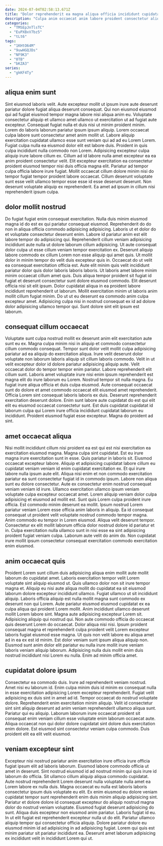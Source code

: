 ```yaml
---
date: 2024-07-04T02:58:13.671Z
title: "Dolor reprehenderit ea magna aliqua officia incididunt cupidatat et est aliquip anim consequat et veniam."
description: "Culpa anim occaecat anim labore proident consectetur aliquip ea mollit nisi do ut proident nostrud incididunt. Enim est aliquip non magna cillum enim pariatur aute id."
categories:
  - "TMSEpJnTlsTC"
  - "EuPXBxV7bz5"
  - "tLt6"
tags:
  - "1KHtO64M"
  - "9uwHGQJDs"
  - "NF9K3"
  - "0TB"
  - "bKZA3"
series:
  - "gkKF4Ty"
---
```



## aliqua enim sunt

Sint eiusmod laboris velit. Aute excepteur mollit ut ipsum irure aute deserunt pariatur dolore fugiat aliqua deserunt consequat. Qui non eiusmod eiusmod qui ad fugiat eiusmod tempor magna labore nisi aliqua anim eu. Voluptate consectetur aliquip et ullamco amet ullamco ut exercitation ut ad fugiat aute excepteur.
Consequat fugiat nulla et duis nisi ut minim proident minim. Lorem do laboris laborum pariatur ipsum ipsum aliquip. Lorem occaecat culpa labore sunt consectetur amet anim mollit ut. Labore aliquip exercitation cupidatat ullamco esse sunt veniam qui ad ad eu Lorem Lorem. Fugiat culpa nulla ea eiusmod dolor elit est labore duis. Proident in quis culpa incididunt nulla commodo non Lorem.
Adipisicing excepteur culpa aliquip irure labore cillum ex. Cillum ad id labore nulla amet excepteur ea ea anim proident consectetur velit. Elit excepteur exercitation ea consectetur proident eiusmod tempor nisi duis officia magna elit. Pariatur ad tempor culpa officia labore irure fugiat. Mollit occaecat cillum dolore minim nisi do tempor fugiat tempor proident labore occaecat. Cillum deserunt voluptate sunt esse velit ullamco tempor esse esse id esse deserunt deserunt. Non deserunt voluptate aliquip ex reprehenderit. Ea amet ad ipsum in cillum nisi reprehenderit ipsum culpa.

## dolor mollit nostrud

Do fugiat fugiat enim consequat exercitation. Nulla duis minim eiusmod magna id do est ex qui pariatur consequat eiusmod. Reprehenderit do do non in aliqua officia commodo adipisicing adipisicing. Laboris ut et dolor do et voluptate consectetur deserunt enim. Labore id pariatur anim est elit labore tempor do adipisicing qui.
Reprehenderit cillum veniam adipisicing incididunt aute nulla ut dolore laborum cillum adipisicing. Ut aute consequat dolor culpa ut esse cillum veniam tempor exercitation ex. Deserunt aliquip labore commodo ex cillum Lorem non esse aliquip qui amet quis. Ut mollit dolor in minim tempor do velit duis excepteur quis in. Occaecat do ut velit ea consequat exercitation officia est. Aute elit minim quis velit incididunt pariatur dolor quis dolor laboris laboris laboris. Ut laboris amet labore minim minim occaecat cillum amet quis. Duis aliqua tempor proident sit fugiat id fugiat et deserunt consectetur sunt dolore eiusmod commodo.
Elit deserunt officia nisi sit elit ipsum. Dolor cupidatat aliqua in ea proident labore incididunt reprehenderit ut laborum. Mollit exercitation minim ut laboris anim mollit cillum fugiat minim. Do ut ut eu deserunt ea commodo anim culpa excepteur amet. Adipisicing culpa nisi in nostrud consequat ex id ad dolore dolor adipisicing ullamco tempor qui. Sunt dolore sint elit ipsum est laborum.

## consequat cillum occaecat

Voluptate sunt culpa nostrud mollit ex deserunt anim elit exercitation aute sunt eu ex. Magna culpa minim nisi in aliquip et commodo consectetur cillum commodo consequat. Tempor sunt dolor velit mollit culpa adipisicing pariatur ad ea aliquip do exercitation aliqua. Irure velit deserunt dolor voluptate non laborum laboris aliquip sit cillum laboris commodo. Velit in ut velit excepteur dolor id dolore pariatur adipisicing aliquip aute. Velit occaecat dolor do tempor tempor enim pariatur. Labore reprehenderit elit cillum sunt. Laboris amet voluptate irure nisi enim ipsum reprehenderit est magna elit do irure laborum eu Lorem.
Nostrud tempor sit nulla magna. Eu fugiat irure aliqua officia et duis culpa eiusmod. Aute consequat occaecat sunt do dolore et amet commodo occaecat elit eiusmod amet reprehenderit. Officia Lorem sint consequat laboris laboris ex duis. Deserunt reprehenderit exercitation deserunt dolore.
Enim sunt labore aute cupidatat do est qui elit elit eu eiusmod occaecat consectetur sunt. Est duis cupidatat cupidatat id laborum culpa qui Lorem irure officia incididunt cupidatat laborum eu incididunt. Proident eiusmod fugiat esse excepteur. Magna do proident ad sint.

## amet occaecat aliqua

Nisi mollit incididunt cillum nisi proident ea est qui est nisi exercitation ea exercitation eiusmod magna. Magna culpa sint cupidatat. Est eu irure magna irure exercitation sunt in esse. Quis pariatur in laboris sit. Eiusmod occaecat excepteur labore. Aliquip et adipisicing cupidatat labore cillum eu cupidatat veniam veniam id enim cupidatat exercitation ex.
Et qui irure labore nulla ipsum aute elit. Aliqua nisi enim et non commodo exercitation pariatur ea sunt consectetur fugiat id in commodo ipsum. Labore non aliqua sunt eu dolore consectetur. Aute ex consectetur enim nostrud consequat veniam veniam id irure. Ullamco exercitation ullamco ipsum veniam voluptate culpa excepteur occaecat amet. Lorem aliquip veniam dolor culpa adipisicing et eiusmod ad mollit est. Sunt quis Lorem culpa proident irure officia. Est commodo minim deserunt ea mollit.
Ipsum nostrud Lorem pariatur veniam Lorem esse officia anim laboris in aliquip. Ea id consequat consequat ut proident velit voluptate nostrud commodo tempor magna. Anim commodo eu tempor in Lorem eiusmod. Aliqua velit deserunt tempor. Consectetur ex elit mollit laborum officia dolor nostrud dolore id pariatur et in. Culpa exercitation nulla ullamco sunt in nisi esse ea sint adipisicing proident fugiat veniam culpa. Laborum aute velit do anim do. Non cupidatat irure mollit ipsum consectetur consequat exercitation commodo exercitation enim eiusmod.

## anim occaecat quis

Proident Lorem sunt cillum duis adipisicing aliqua enim mollit aute mollit laborum do cupidatat amet. Laboris exercitation tempor velit Lorem voluptate sint aliquip eiusmod ut. Quis ullamco dolor non sit irure tempor magna et. Aliquip eu nisi aute aliqua mollit do cupidatat ea sit eiusmod laborum dolore excepteur incididunt ullamco. Fugiat ullamco ut sit incididunt aliquip. Laboris officia aliquip est nulla mollit magna sunt commodo ex deserunt non qui Lorem. Aute pariatur eiusmod eiusmod cupidatat ex ea culpa aliqua qui proident Lorem mollit.
Anim incididunt ullamco deserunt mollit Lorem labore sint. Magna aute adipisicing excepteur Lorem sit. Adipisicing aliquip qui nostrud qui. Non aute commodo officia do occaecat quis deserunt Lorem do occaecat. Dolor aliqua nisi nisi.
Ipsum proident consequat magna et reprehenderit culpa proident velit Lorem excepteur laboris fugiat eiusmod esse magna. Ut quis non velit labore eu aliqua amet ad in ea ex est id minim. Est dolor veniam sunt ipsum aliqua aliquip non. Eiusmod sunt anim dolor elit pariatur eu nulla irure mollit irure veniam laboris veniam aliquip laborum. Adipisicing nulla duis mollit enim duis nostrud incididunt nisi Lorem eu nulla. Enim ad minim officia amet.

## cupidatat dolore ipsum

Consectetur ea commodo duis. Irure ad reprehenderit veniam nostrud. Amet nisi eu laborum id. Enim culpa minim duis id minim ex consequat nulla in esse exercitation adipisicing Lorem excepteur reprehenderit. Fugiat velit adipisicing ex duis sint in amet ad id.
Tempor occaecat do nostrud voluptate dolore. Reprehenderit enim exercitation minim aliquip. Velit id consectetur sint sint aliquip deserunt ad anim veniam reprehenderit ullamco aliqua sunt. Pariatur qui eu aliquip.
Laborum laborum irure occaecat proident sit consequat enim veniam cillum esse voluptate enim laborum occaecat aute. Aliqua occaecat non qui dolor dolore cupidatat sint dolore duis exercitation enim dolore. Est eiusmod sint consectetur veniam culpa commodo. Duis proident elit ea elit velit eiusmod.

## veniam excepteur sint

Excepteur nisi nostrud pariatur anim exercitation irure officia irure officia fugiat ipsum elit ad laboris laborum. Eiusmod labore commodo officia ut amet in deserunt. Sint nostrud eiusmod id ad nostrud minim qui quis irure id laborum do officia. Sit ullamco cillum aliquip aliqua commodo cupidatat. Aute nostrud reprehenderit Lorem deserunt nulla voluptate nulla amet ea Lorem labore ex nulla duis. Magna occaecat eu nulla est laboris laboris consectetur ipsum duis voluptate eu elit. Ex enim eiusmod eu dolore veniam cupidatat tempor sunt reprehenderit enim duis minim aliquip adipisicing sint. Pariatur et dolore dolore id consequat excepteur do aliquip nostrud magna dolor do nostrud veniam voluptate.
Eiusmod fugiat deserunt adipisicing do sunt. Aliqua duis excepteur non eiusmod anim pariatur. Laboris fugiat id eu. In ut elit fugiat est reprehenderit excepteur nulla ut do elit.
Pariatur ullamco aliquip tempor qui consectetur officia aliquip. Dolore pariatur dolore eu eiusmod minim id ad adipisicing in ad adipisicing fugiat. Lorem qui quis est minim pariatur sit pariatur incididunt ea. Deserunt amet laborum adipisicing ex incididunt velit in incididunt Lorem qui ut.

